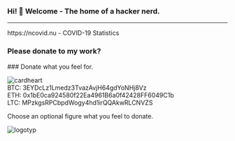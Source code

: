 ### Hi! 👋 Welcome - The home of a hacker nerd.
<hr>
https://ncovid.nu - COVID-19 Statistics

<h3>Please donate to my work?</h3>
### Donate what you feel for.

![cardheart](https://user-images.githubusercontent.com/83667327/132292858-f509f4df-3a23-4c9b-ba3f-75a6959b2c15.png) <br>
BTC: 3EYDcLz1Lmedz3TvazAvjH64gdYoNHj8Vz<br>
ETH: 0x1bE0ca924580f22Ea4961B6a0f42428FF6049C1b<br>
LTC: MPzkgsRPCbpdWogy4hd1irQQAkwRLCNVZS<br>

Choose an optional figure what you feel to donate.

![logotyp](https://user-images.githubusercontent.com/83667327/132955264-e7e3da10-e1ed-4acf-a543-3013a68586fa.png)

